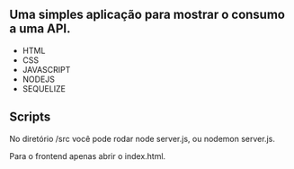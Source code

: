 ## Uma simples aplicação para mostrar o consumo a uma API.

 * HTML
 * CSS
 * JAVASCRIPT
 * NODEJS
 * SEQUELIZE
 
## Scripts

No diretório /src você pode rodar node server.js, ou nodemon server.js.

Para o frontend apenas abrir o index.html.
